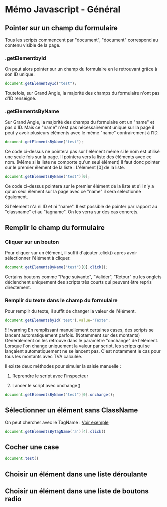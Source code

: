 # Mémo Javascript - Général

## Pointer sur un champ du formulaire

Tous les scripts commencent par "document", "document" correspond au contenu visible de la page.

### .getElementbyId

On peut alors pointer sur un champ du formulaire en le retrouvant gr&acirc;ce &agrave; son ID unique.

```javascript
document.getElementById("test");
```

Toutefois, sur Grand Angle, la majorité des champs du formulaire n'ont pas d'ID renseigné.

### .getElementsByName

Sur Grand Angle, la majorité des champs du formulaire ont un "name" et pas d'ID. Mais ce "name" n'est pas nécessairement unique sur la page il peut y avoir plusieurs éléments avec le m&ecirc;me "name" contrairement &agrave; l'ID.

```javascript
document.getElementsByName("test");
```

Ce code ci-dessus ne pointera pas sur l'élément m&ecirc;me si le nom est utilisé une seule fois sur la page. Il pointera vers la liste des éléments avec ce nom. (M&ecirc;me si la liste ne comporte qu'un seul élément) Il faut donc pointer sur le premier élément de la liste : L'élement \[0\] de la liste.

```javascript
document.getElementsByName("test")[0];
```

Ce code ci-dessus pointera sur le premier élément de la liste et s'il n'y a qu'un seul élément sur la page avec ce "name" il sera sélectionné également.

Si l'élement n'a ni ID et ni "name". Il est possible de pointer par rapport au "classname" et au "tagname". On les verra sur des cas concrets.

## Remplir le champ du formulaire

### Cliquer sur un bouton

Pour cliquer sur un élément, il suffit d'ajouter .click() apr&egrave;s avoir sélectionner l'élément &agrave; cliquer.

```javascript
document.getElementsByName("test")[0].click();
```

Certains boutons comme "Page suivante", "Valider", "Retour" ou les onglets déclenchent uniquement des scripts tr&egrave;s courts qui peuvent &ecirc;tre repris directement.

### Remplir du texte dans le champ du formulaire

Pour remplir du texte, il suffit de changer la valeur de l'élément.

```javascript
document.getElementsbyId('test').value="Texte";
```

!!! warning
    En remplissant manuellement certaines cases, des scripts se lancent automatiquement parfois. (Notamment sur des montants) Généralement on les retrouve dans le param&egrave;tre "onchange" de l'élément. Lorsque l'on change uniquement la valeur par script, les scripts qui se lan&ccedil;aient automatiquement ne se lancent pas. C'est notamment le cas pour tous les montants avec TVA calculée.

Il existe deux méthodes pour simuler la saisie manuelle :

1. Reprendre le script avec l'inspecteur

2. Lancer le script avec onchange()

```javascript
document.getElementsByName("test")[0].onchange();
```

## Sélectionner un élément sans ClassName
On peut chercher avec le TagName : [Voir exemple](../SAFI/B_CreationNouveauMarche/#cliquer-sur-le-premier-element-de-la-liste)
```javascript
document.getElementsByTagName('a')[4].click()
```

## Cocher une case

```javascript
document.test()
```

## Choisir un élément dans une liste déroulante

## Choisir un élément dans une liste de boutons radio